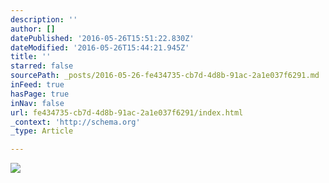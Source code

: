 ```yaml
---
description: ''
author: []
datePublished: '2016-05-26T15:51:22.830Z'
dateModified: '2016-05-26T15:44:21.945Z'
title: ''
starred: false
sourcePath: _posts/2016-05-26-fe434735-cb7d-4d8b-91ac-2a1e037f6291.md
inFeed: true
hasPage: true
inNav: false
url: fe434735-cb7d-4d8b-91ac-2a1e037f6291/index.html
_context: 'http://schema.org'
_type: Article

---
```

![](https://the-grid-user-content.s3-us-west-2.amazonaws.com/71a10465-20dc-48fa-9038-9c82db8a727d.jpg)